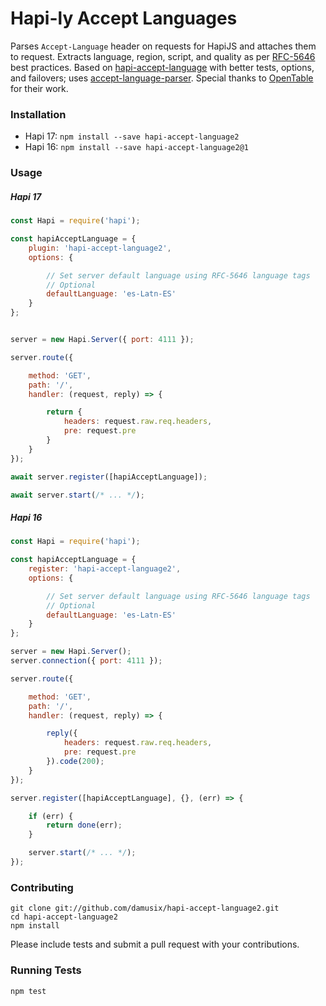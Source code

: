 # Hapi-ly Accept Languages

Parses `Accept-Language` header on requests for HapiJS and attaches them to request. Extracts language, region, script, and quality as per [RFC-5646](https://tools.ietf.org/html/rfc5646) best practices. Based on [hapi-accept-language](https://github.com/opentable/hapi-accept-language) with better tests, options, and failovers; uses [accept-language-parser](https://github.com/opentable/accept-language-parser). Special thanks to [OpenTable](https://github.com/opentable) for their work.

### Installation

- Hapi 17: `npm install --save hapi-accept-language2`
- Hapi 16: `npm install --save hapi-accept-language2@1`

### Usage

##### Hapi 17

``` javascript
const Hapi = require('hapi');

const hapiAcceptLanguage = {
    plugin: 'hapi-accept-language2',
    options: {

        // Set server default language using RFC-5646 language tags
        // Optional
        defaultLanguage: 'es-Latn-ES'
    }
};


server = new Hapi.Server({ port: 4111 });

server.route({

    method: 'GET',
    path: '/',
    handler: (request, reply) => {

        return {
            headers: request.raw.req.headers,
            pre: request.pre
        }
    }
});

await server.register([hapiAcceptLanguage]);

await server.start(/* ... */);
```


##### Hapi 16
``` javascript
const Hapi = require('hapi');

const hapiAcceptLanguage = {
    register: 'hapi-accept-language2',
    options: {

        // Set server default language using RFC-5646 language tags
        // Optional
        defaultLanguage: 'es-Latn-ES'
    }
};

server = new Hapi.Server();
server.connection({ port: 4111 });

server.route({

    method: 'GET',
    path: '/',
    handler: (request, reply) => {

        reply({
            headers: request.raw.req.headers,
            pre: request.pre
        }).code(200);
    }
});

server.register([hapiAcceptLanguage], {}, (err) => {

    if (err) {
        return done(err);
    }

    server.start(/* ... */);
});
```


### Contributing

```
git clone git://github.com/damusix/hapi-accept-language2.git
cd hapi-accept-language2
npm install
```

Please include tests and submit a pull request with your contributions.

### Running Tests

`npm test`

